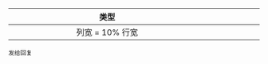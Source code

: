 
| <span style="display:inline-block;width:380px">类型</span> | <span style="display:inline-block;width:600px">类型</span> | <span style="display:inline-block;width:200px">类型</span> |
| :--------------------------------------------------------: | :--------------------------------------------------------: | :--------------------------------------------------------: |
|                      列宽 = 10% 行宽                       |                      列宽 = 30% 行宽                       |                      列宽 = 60% 行宽                       |

```
发给回复
```

